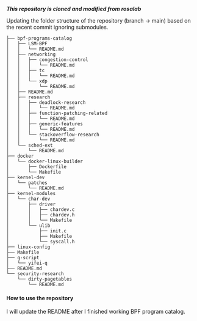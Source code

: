 ***This repository is cloned and modified from rosalab***

Updating the folder structure of the repository (branch -> main) based 
on the recent commit ignoring submodules.

```
├── bpf-programs-catalog
│   ├── LSM-BPF
│   │   └── README.md
│   ├── networking
│   │   ├── congestion-control
│   │   │   └── README.md
│   │   ├── tc
│   │   │   └── README.md
│   │   └── xdp
│   │       └── README.md
│   ├── README.md
│   ├── research
│   │   ├── deadlock-research
│   │   │   └── README.md
│   │   ├── function-patching-related
│   │   │   └── README.md
│   │   ├── generic-features
│   │   │   └── README.md
│   │   └── stackoverflow-research
│   │       └── README.md
│   └── sched-ext
│       └── README.md
├── docker
│   └── docker-linux-builder
│       ├── Dockerfile
│       └── Makefile
├── kernel-dev
│   └── patches
│       └── README.md
├── kernel-modules
│   └── char-dev
│       ├── driver
│       │   ├── chardev.c
│       │   ├── chardev.h
│       │   └── Makefile
│       └── ulib
│           ├── init.c
│           ├── Makefile
│           └── syscall.h
├── linux-config
├── Makefile
├── q-script
│   └── yifei-q
├── README.md
└── security-research
    └── dirty-pagetables
        └── README.md

```
#### How to use the repository

I will update the README after I finished working BPF program
catalog.

